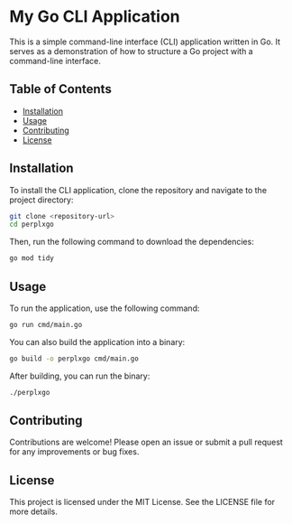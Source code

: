 # My Go CLI Application

This is a simple command-line interface (CLI) application written in Go. It serves as a demonstration of how to structure a Go project with a command-line interface.

## Table of Contents

- [Installation](#installation)
- [Usage](#usage)
- [Contributing](#contributing)
- [License](#license)

## Installation

To install the CLI application, clone the repository and navigate to the project directory:

```bash
git clone <repository-url>
cd perplxgo
```

Then, run the following command to download the dependencies:

```bash
go mod tidy
```

## Usage

To run the application, use the following command:

```bash
go run cmd/main.go
```

You can also build the application into a binary:

```bash
go build -o perplxgo cmd/main.go
```

After building, you can run the binary:

```bash
./perplxgo
```

## Contributing

Contributions are welcome! Please open an issue or submit a pull request for any improvements or bug fixes.

## License

This project is licensed under the MIT License. See the LICENSE file for more details.